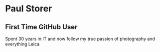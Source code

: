 # Paul Storer
## First Time GitHub User


Spent 30 years in IT and now follow my true passion of photography and everything Leica
